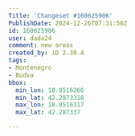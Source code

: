 ```yaml
---
Title: 'Changeset #160625906'
PublishDate: 2024-12-26T07:31:56Z
id: 160625906
user: dada24
comment: new areas
created_by: iD 2.30.4
tags:
- Montenegro
- Budva
bbox:
  min_lon: 18.8516266
  min_lat: 42.2873318
  max_lon: 18.8516317
  max_lat: 42.287337

---
```

